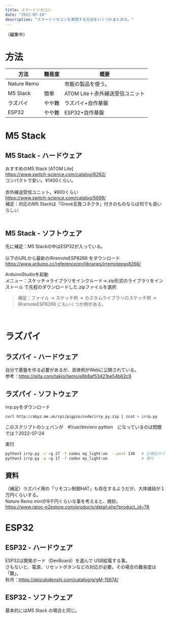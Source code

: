 ```yaml
---
title: スマートリモコン
date: "2022-07-19"
description: "スマートリモコンを実現する方法をいくつかまとめる。"
---
```

（編集中）

# 方法
| 方法 | 難易度 | 概要 |
| ---- | ---- | ---- |
| Nature Remo |  | 市販の製品を使う。 |
| M5 Stack  | 簡単 | ATOM Lite＋赤外線送受信ユニット |
| ラズパイ  | やや難 | ラズパイ+自作基盤 |
| ESP32 | やや難 | ESP32+自作基盤 |


# M5 Stack
## M5 Stack - ハードウェア
おすすめのM5 Stack [ATOM Lite]<br/>
https://www.switch-science.com/catalog/6262/<br/>
コンパクトで安い。¥1400くらい。<br/>
<br/>
赤外線送受信ユニット。¥600くらい<br/>
https://www.switch-science.com/catalog/5699/<br/>
補足：対応のM5 Stackは「Grove互換コネクタ」付きのものならば何でも良いらしい<br/>
<br/>
## M5 Stack - ソフトウェア
先に補足：M5 Stackの中はESP32が入っている。<br/>
<br/>
以下のURLから最新のIRremoteESP8266 をダウンロード<br/>
https://www.arduino.cc/reference/en/libraries/irremoteesp8266/

ArduinoStudioを起動<br/>
メニュー：スケッチ→ライブラリをインクルード→.zip形式のライブラリをインストール で先程のダウンロードした.zipファイルを選択

> 補足：ファイル → スケッチ例 → カスタムライブラリのスケッチ例 → IRremoteESP8266 にもいくつか例がある。

<br/>

# ラズパイ
## ラズパイ - ハードウェア
自分で基盤を作る必要があるが、具体例がWebに公開されている。<br/>
参考：https://qiita.com/takjg/items/e6b8af53421be54b62c9

## ラズパイ - ソフトウェア

irrp.pyをダウンロード
```bash
curl http://abyz.me.uk/rpi/pigpio/code/irrp_py.zip | zcat > irrp.py
```
このスクリプトのシェバンが　#!/usr/bin/env python　になっているのは問題では？2022-07-24

実行
```bash
python3 irrp.py -r –g 27 -f codes my_light:on  --post 130	# 正規品のリモコン信号を学習	--post は省略可能
python3 irrp.py -p –g 17 -f codes my_light:on		        # 実行
```

## 資料

（補足）ラズパイ用の「リモコン制御HAT」も存在するようだが、大体値段が１万円くらいする。<br/>
Nature Remo miniが8千円くらいな事を考えると、微妙。<br/>
https://www.ratoc-e2estore.com/products/detail.php?product_id=78<br/>


# ESP32
## ESP32 - ハードウェア
ESP32は開発ボード（DevBoard）を選んで USB給電する事。<br/>
さもないと、電源、リセットボタンなどの対応が必要。その場合の難易度は「難」。<br/>
秋月：https://akizukidenshi.com/catalog/g/gM-15674/<br/>

## ESP32 - ソフトウェア
基本的にはM5 Stack の場合と同じ。
